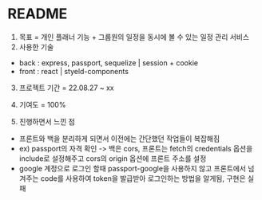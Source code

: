 # README

1. 목표 = 개인 플래너 기능 + 그룹원의 일정을 동시에 볼 수 있는 일정 관리 서비스
2. 사용한 기술
- back : express, passport, sequelize | session + cookie  
- front : react | styeld-components
3. 프로젝트 기간 = 22.08.27 ~ xx

4. 기여도 = 100%

5. 진행하면서 느낀 점
- 프론트와 백을 분리하게 되면서 이전에는 간단했던 작업들이 복잡해짐
- ex) passport의 자격 확인 -> 백은 cors, 프론트는 fetch의 credentials 옵션을 include로 설정해주고 cors의 origin 옵션에 프론트 주소를 설정
- google 계정으로 로그인 할때 passport-google을 사용하지 않고 프론트에서 넘겨주는 code를 사용하여 token을 발급받아 로그인하는 방법을 알게됨, 구현은 실패
 
